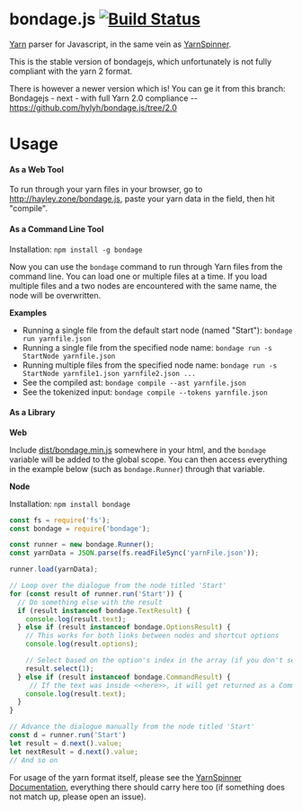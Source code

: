 # bondage.js [![Build Status](https://travis-ci.org/jhayley/bondage.js.svg?branch=master)](https://travis-ci.org/jhayley/bondage.js)
[Yarn](https://github.com/InfiniteAmmoInc/Yarn) parser for Javascript, in the same vein as [YarnSpinner](https://github.com/thesecretlab/YarnSpinner).

This is the stable version of bondagejs, which unfortunately is not fully compliant with the yarn 2 format.

There is however a newer version which is! You can ge it from this branch:
Bondagejs - next - with full Yarn 2.0 compliance --  https://github.com/hylyh/bondage.js/tree/2.0



# Usage

#### As a Web Tool

To run through your yarn files in your browser, go to http://hayley.zone/bondage.js, paste your yarn data in the field, then hit "compile".

#### As a Command Line Tool
Installation: `npm install -g bondage`

Now you can use the `bondage` command to run through Yarn files from the command line. You can load one or multiple files at a time. If you load multiple files and a two nodes are encountered with the same name, the node will be overwritten.

**Examples**

* Running a single file from the default start node (named "Start"): `bondage run yarnfile.json`
* Running a single file from the specified node name: `bondage run -s StartNode yarnfile.json`
* Running multiple files from the specified node name: `bondage run -s StartNode yarnfile1.json yarnfile2.json ...`
* See the compiled ast: `bondage compile --ast yarnfile.json`
* See the tokenized input: `bondage compile --tokens yarnfile.json`

#### As a Library

**Web**

Include [dist/bondage.min.js](https://github.com/jhayley/bondage.js/blob/master/dist/bondage.min.js) somewhere in your html, and the `bondage` variable will be added to the global scope. You can then access everything in the example below (such as `bondage.Runner`) through that variable.

**Node**

Installation: `npm install bondage`

```javascript
const fs = require('fs');
const bondage = require('bondage');

const runner = new bondage.Runner();
const yarnData = JSON.parse(fs.readFileSync('yarnFile.json'));

runner.load(yarnData);

// Loop over the dialogue from the node titled 'Start'
for (const result of runner.run('Start')) {
  // Do something else with the result
  if (result instanceof bondage.TextResult) {
    console.log(result.text);
  } else if (result instanceof bondage.OptionsResult) {
    // This works for both links between nodes and shortcut options
    console.log(result.options);

    // Select based on the option's index in the array (if you don't select an option, the dialog will continue past them)
    result.select(1);
  } else if (result instanceof bondage.CommandResult) {
     // If the text was inside <<here>>, it will get returned as a CommandResult string, which you can use in any way you want
    console.log(result.text);
  }
}

// Advance the dialogue manually from the node titled 'Start'
const d = runner.run('Start')
let result = d.next().value;
let nextResult = d.next().value;
// And so on
```

For usage of the yarn format itself, please see the [YarnSpinner Documentation](https://github.com/thesecretlab/YarnSpinner/tree/master/Documentation), everything there should carry here too (if something does not match up, please open an issue).
